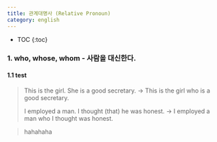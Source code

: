 ```yaml
---
title: 관계대명사 (Relative Pronoun)
category: english
---
```


* TOC
{:toc}

### 1. who, whose, whom - 사람을 대신한다.

#### 1.1 test

> This is the girl. She is a good secretary.
> -> This is the girl who is a good secretary.
>
> I employed a man. I thought (that) he was honest.
> -> I employed a man who I thought was honest.

> hahahaha


